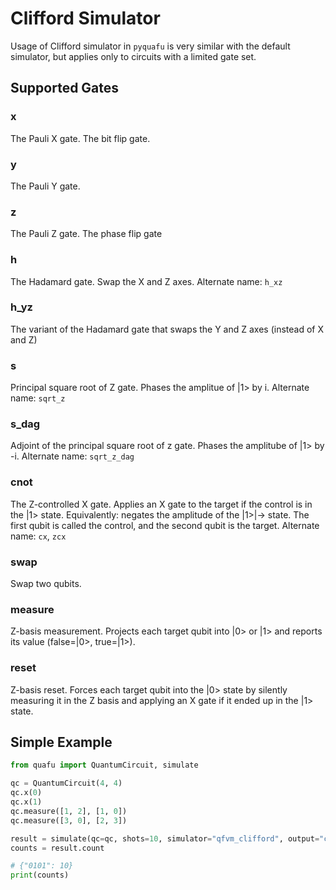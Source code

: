 # Clifford Simulator

Usage of Clifford simulator in ``pyquafu`` is very similar with the default simulator, but applies only to circuits with a limited gate set.

## Supported Gates

### x

The Pauli X gate. The bit flip gate.

### y

The Pauli Y gate.

### z

The Pauli Z gate. The phase flip gate

### h

The Hadamard gate. Swap the X and Z axes. Alternate name: `h_xz`

### h_yz

The variant of the Hadamard gate that swaps the Y and Z axes (instead of X and Z)

### s

Principal square root of Z gate. Phases the amplitue of |1> by i. Alternate name: `sqrt_z`

### s_dag

Adjoint of the principal square root of z gate. Phases the amplitube of |1> by -i. Alternate name: `sqrt_z_dag`

### cnot

The Z-controlled X gate. Applies an X gate to the target if the control is in the |1> state. Equivalently: negates the amplitude of the |1>|-> state. The first qubit is called the control, and the second qubit is the target. Alternate name: `cx`, `zcx`

### swap

Swap two qubits.

### measure

Z-basis measurement. Projects each target qubit into |0> or |1> and reports its value (false=|0>, true=|1>).

### reset

Z-basis reset. Forces each target qubit into the |0> state by silently measuring it in the Z basis and applying an X gate if it ended up in the |1> state.

## Simple Example

```python
from quafu import QuantumCircuit, simulate

qc = QuantumCircuit(4, 4)
qc.x(0)
qc.x(1)
qc.measure([1, 2], [1, 0])
qc.measure([3, 0], [2, 3])

result = simulate(qc=qc, shots=10, simulator="qfvm_clifford", output="count_dict")
counts = result.count

# {"0101": 10}
print(counts)
```
